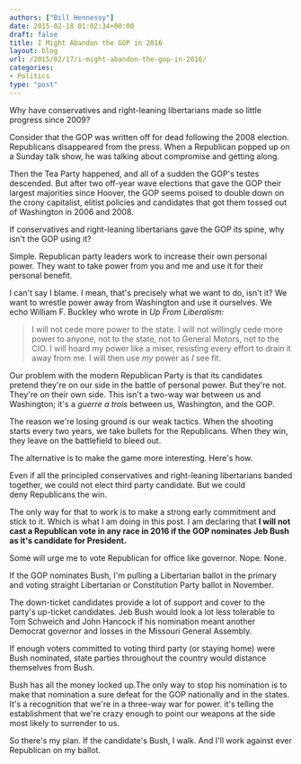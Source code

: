 ```yaml
---
authors: ["Bill Hennessy"]
date: 2015-02-18 01:02:34+00:00
draft: false
title: I Might Abandon the GOP in 2016
layout: blog
url: /2015/02/17/i-might-abandon-the-gop-in-2016/
categories:
- Politics
type: "post"
---
```


Why have conservatives and right-leaning libertarians made so little progress since 2009?

Consider that the GOP was written off for dead following the 2008 election. Republicans disappeared from the press. When a Republican popped up on a Sunday talk show, he was talking about compromise and getting along.

Then the Tea Party happened, and all of a sudden the GOP's testes descended. But after two off-year wave elections that gave the GOP their largest majorities since Hoover, the GOP seems poised to double down on the crony capitalist, elitist policies and candidates that got them tossed out of Washington in 2006 and 2008.

If conservatives and right-leaning libertarians gave the GOP its spine, why isn't the GOP using it?

Simple. Republican party leaders work to increase their own personal power. They want to take power from you and me and use it for their personal benefit.

I can't say I blame. I mean, that's precisely what we want to do, isn't it? We want to wrestle power away from Washington and use it ourselves. We echo William F. Buckley who wrote in _Up From Liberalism:_



> I will not cede more power to the state. I will not willingly cede more power to anyone, not to the state, not to General Motors, not to the CIO. I will hoard my power like a miser, resisting every effort to drain it away from me. I will then use _my_ power as _I_ see fit.



Our problem with the modern Republican Party is that its candidates pretend they're on our side in the battle of personal power. But they're not. They're on their own side. This isn't a two-way war between us and Washington; it's a _guerre a trois_ between us, Washington, and the GOP.

The reason we're losing ground is our weak tactics. When the shooting starts every two years, we take bullets for the Republicans. When they win, they leave on the battlefield to bleed out.

The alternative is to make the game more interesting. Here's how.

Even if all the principled conservatives and right-leaning libertarians banded together, we could not elect third party candidate. But we could deny Republicans the win.

The only way for that to work is to make a strong early commitment and stick to it. Which is what I am doing in this post. I am declaring that **I will not cast a Republican vote in any race in 2016 if the GOP nominates Jeb Bush as it's candidate for President.**

Some will urge me to vote Republican for office like governor. Nope. None.

If the GOP nominates Bush, I'm pulling a Libertarian ballot in the primary and voting straight Libertarian or Constitution Party ballot in November.

The down-ticket candidates provide a lot of support and cover to the party's up-ticket candidates. Jeb Bush would look a lot less tolerable to Tom Schweich and John Hancock if his nomination meant another Democrat governor and losses in the Missouri General Assembly.

If enough voters committed to voting third party (or staying home) were Bush nominated, state parties throughout the country would distance themselves from Bush.

Bush has all the money locked up.The only way to stop his nomination is to make that nomination a sure defeat for the GOP nationally and in the states. It's a recognition that we're in a three-way war for power. it's telling the establishment that we're crazy enough to point our weapons at the side most likely to surrender to us.

So there's my plan. If the candidate's Bush, I walk. And I'll work against ever Republican on my ballot.


